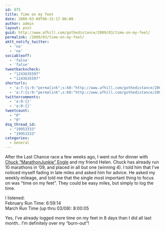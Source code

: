 ```yaml
---
id: 875
title: Time on my feet
date: 2009-03-09T06:15:17-06:00
author: admin
layout: post
guid: http://www.afhill.com/gothedistance/2009/03/time-on-my-feet/
permalink: /2009/03/time-on-my-feet/
aktt_notify_twitter:
  - 'no'
  - 'no'
sociableoff:
  - 'false'
  - 'false'
tweetbackscheck:
  - "1243635597"
  - "1243635597"
shorturls:
  - 'a:7:{s:9:"permalink";s:60:"http://www.afhill.com/gothedistance/2009/03/time-on-my-feet/";s:7:"tinyurl";s:25:"http://tinyurl.com/pfposr";s:4:"isgd";s:17:"http://is.gd/zlUx";s:5:"bitly";s:20:"http://bit.ly/13l0C7";s:5:"snipr";s:22:"http://snipr.com/hwxhy";s:5:"snurl";s:22:"http://snurl.com/hwxhy";s:7:"snipurl";s:24:"http://snipurl.com/hwxhy";}'
  - 'a:7:{s:9:"permalink";s:60:"http://www.afhill.com/gothedistance/2009/03/time-on-my-feet/";s:7:"tinyurl";s:25:"http://tinyurl.com/pfposr";s:4:"isgd";s:17:"http://is.gd/zlUx";s:5:"bitly";s:20:"http://bit.ly/13l0C7";s:5:"snipr";s:22:"http://snipr.com/hwxhy";s:5:"snurl";s:22:"http://snurl.com/hwxhy";s:7:"snipurl";s:24:"http://snipurl.com/hwxhy";}'
twittercomments:
  - 'a:0:{}'
  - 'a:0:{}'
tweetcount:
  - "0"
  - "0"
dsq_thread_id:
  - "19953333"
  - "19953333"
categories:
  - General
---
```

After the Last Chance race a few weeks ago, I went out for dinner with <a href="http://www.marathonjunkie.com" rel="nofollow">Chuck &#8220;MarathonJunkie&#8221; Engle</a> and my friend Helen. Chuck has already run 10 marathons in &#8217;09, and placed in all but one (winning 4). I told him that I&#8217;ve noticed myself fading in late miles and asked him for advice. He asked my weekly mileage, and told me that the single most important thing to focus on was &#8220;time on my feet&#8221;. They could be easy miles, but simply to log the time.

I listened:  
February Run Time: 6:59:14  
March Run Time (up thru 03/08): 8:00:05

Yes, I&#8217;ve already logged more time on my feet in 8 days than I did all last month.. I&#8217;m definitely over my &#8220;burn-out&#8221;!